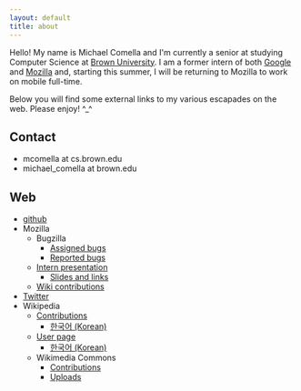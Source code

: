 ```yaml
---
layout: default
title: about
---
```

Hello! My name is Michael Comella and I'm currently a senior at studying
Computer Science at [Brown University](https://brown.edu). I am a former intern
of both [Google](https://google.com) and [Mozilla](https://mozilla.org) and,
starting this summer, I will be returning to Mozilla to work on mobile
full-time.

Below you will find some external links to my various escapades on the web.
Please enjoy! ^_^

Contact
-------
* mcomella at cs.brown.edu
* michael_comella at brown.edu

Web
---
* [github][]
* Mozilla
  * Bugzilla
    * [Assigned bugs][]
    * [Reported bugs][]
  * [Intern presentation][]
    * [Slides and links][]
  * [Wiki contributions][]
* [Twitter][]
* Wikipedia
  * [Contributions][]
    * [한국어 (Korean)][]
  * [User page][]
    * [한국어 (Korean)][]
  * Wikimedia Commons
    * [Contributions][]
    * [Uploads][]

[github]: https://www.github.com/mcomella

[Assigned bugs]: https://bugzilla.mozilla.org/buglist.cgi?order=Importance;emailtype1=exact;emailassigned_to1=1;query_format=advanced;email1=michael.l.comella%40gmail.com
[Reported bugs]: https://bugzilla.mozilla.org/buglist.cgi?emailreporter1=1;order=Importance;emailtype1=exact;query_format=advanced;email1=michael.l.comella%40gmail.com
[Intern presentation]: https://air.mozilla.org/intern-presentation-firefox-for-android-2/
[Slides and links]: https://github.com/mcomella/moz_intern
[Wiki contributions]: https://wiki.mozilla.org/Special:Contributions/Mcomella

[Twitter]: https://twitter.com/#!/michaelcomella

[Contributions]: https://en.wikipedia.org/wiki/Special:Contributions/Michaelcomella
[한국어 (Korean)]: https://ko.wikipedia.org/wiki/%ED%8A%B9%EC%88%98%EA%B8%B0%EB%8A%A5:%EA%B8%B0%EC%97%AC/Michaelcomella
[User page]: https://en.wikipedia.org/wiki/User:Michaelcomella
[한국어 (Korean)]: https://ko.wikipedia.org/wiki/사용자:Michaelcomella
[Contributions]: https://commons.wikimedia.org/wiki/Special:Contributions/Michaelcomella
[Uploads]: https://commons.wikimedia.org/wiki/Special:ListFiles/Michaelcomella

